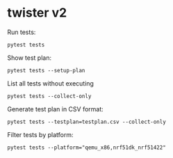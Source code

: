 # twister v2

Run tests:
```
pytest tests
```

Show test plan:
```
pytest tests --setup-plan
```

List all tests without executing
```
pytest tests --collect-only
```

Generate test plan in CSV format:
```
pytest tests --testplan=testplan.csv --collect-only
```

Filter tests by platform:
```
pytest tests --platform="qemu_x86,nrf51dk_nrf51422"
```
